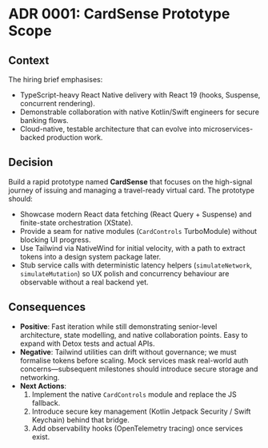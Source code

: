 # ADR 0001: CardSense Prototype Scope

## Context

The hiring brief emphasises:
- TypeScript-heavy React Native delivery with React 19 (hooks, Suspense, concurrent rendering).
- Demonstrable collaboration with native Kotlin/Swift engineers for secure banking flows.
- Cloud-native, testable architecture that can evolve into microservices-backed production work.

## Decision

Build a rapid prototype named **CardSense** that focuses on the high-signal journey of issuing and managing a travel-ready virtual card. The prototype should:
- Showcase modern React data fetching (React Query + Suspense) and finite-state orchestration (XState).
- Provide a seam for native modules (`CardControls` TurboModule) without blocking UI progress.
- Use Tailwind via NativeWind for initial velocity, with a path to extract tokens into a design system package later.
- Stub service calls with deterministic latency helpers (`simulateNetwork`, `simulateMutation`) so UX polish and concurrency behaviour are observable without a real backend yet.

## Consequences

- **Positive**: Fast iteration while still demonstrating senior-level architecture, state modelling, and native collaboration points. Easy to expand with Detox tests and actual APIs.
- **Negative**: Tailwind utilities can drift without governance; we must formalise tokens before scaling. Mock services mask real-world auth concerns—subsequent milestones should introduce secure storage and networking.
- **Next Actions**:
  1. Implement the native `CardControls` module and replace the JS fallback.
  2. Introduce secure key management (Kotlin Jetpack Security / Swift Keychain) behind that bridge.
  3. Add observability hooks (OpenTelemetry tracing) once services exist.
